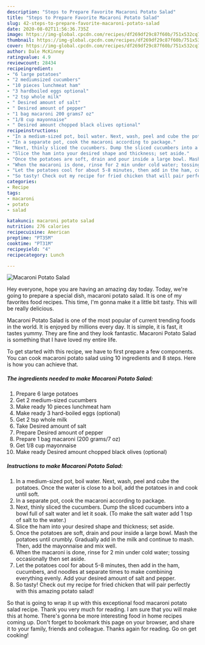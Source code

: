 ```yaml
---
description: "Steps to Prepare Favorite Macaroni Potato Salad"
title: "Steps to Prepare Favorite Macaroni Potato Salad"
slug: 42-steps-to-prepare-favorite-macaroni-potato-salad
date: 2020-08-02T11:56:36.735Z
image: https://img-global.cpcdn.com/recipes/df269df29c87f60b/751x532cq70/macaroni-potato-salad-recipe-main-photo.jpg
thumbnail: https://img-global.cpcdn.com/recipes/df269df29c87f60b/751x532cq70/macaroni-potato-salad-recipe-main-photo.jpg
cover: https://img-global.cpcdn.com/recipes/df269df29c87f60b/751x532cq70/macaroni-potato-salad-recipe-main-photo.jpg
author: Dale McKinney
ratingvalue: 4.9
reviewcount: 28434
recipeingredient:
- "6 large potatoes"
- "2 mediumsized cucumbers"
- "10 pieces lunchmeat ham"
- "3 hardboiled eggs optional"
- "2 tsp whole milk"
- " Desired amount of salt"
- " Desired amount of pepper"
- "1 bag macaroni 200 grams7 oz"
- "1/8 cup mayonnaise"
- " Desired amount chopped black olives optional"
recipeinstructions:
- "In a medium-sized pot, boil water. Next, wash, peel and cube the potatoes. Once the water is close to a boil, add the potatoes in and cook until soft."
- "In a separate pot, cook the macaroni according to package."
- "Next, thinly sliced the cucumbers. Dump the sliced cucumbers into a bowl full of salt water and let it soak. (To make the salt water add 1 tsp of salt to the water.)"
- "Slice the ham into your desired shape and thickness; set aside."
- "Once the potatoes are soft, drain and pour inside a large bowl. Mash the potatoes until crumbly. Gradually add in the milk and continue to mash. Then, add the mayonnaise and mix well."
- "When the macaroni is done, rinse for 2 min under cold water; tossing occasionally then set aside."
- "Let the potatoes cool for about 5-8 minutes, then add in the ham, cucumbers, and noodles at separate times to make combining everything evenly. Add your desired amount of salt and pepper."
- "So tasty! Check out my recipe for fried chicken that will pair perfectly with this amazing potato salad!"
categories:
- Recipe
tags:
- macaroni
- potato
- salad

katakunci: macaroni potato salad 
nutrition: 276 calories
recipecuisine: American
preptime: "PT35M"
cooktime: "PT31M"
recipeyield: "4"
recipecategory: Lunch

---
```



![Macaroni Potato Salad](https://img-global.cpcdn.com/recipes/df269df29c87f60b/751x532cq70/macaroni-potato-salad-recipe-main-photo.jpg)

Hey everyone, hope you are having an amazing day today. Today, we're going to prepare a special dish, macaroni potato salad. It is one of my favorites food recipes. This time, I'm gonna make it a little bit tasty. This will be really delicious.

Macaroni Potato Salad is one of the most popular of current trending foods in the world. It is enjoyed by millions every day. It is simple, it is fast, it tastes yummy. They are fine and they look fantastic. Macaroni Potato Salad is something that I have loved my entire life.




To get started with this recipe, we have to first prepare a few components. You can cook macaroni potato salad using 10 ingredients and 8 steps. Here is how you can achieve that.

<!--inarticleads1-->

##### The ingredients needed to make Macaroni Potato Salad:

1. Prepare 6 large potatoes
1. Get 2 medium-sized cucumbers
1. Make ready 10 pieces lunchmeat ham
1. Make ready 3 hard-boiled eggs (optional)
1. Get 2 tsp whole milk
1. Take  Desired amount of salt
1. Prepare  Desired amount of pepper
1. Prepare 1 bag macaroni (200 grams/7 oz)
1. Get 1/8 cup mayonnaise
1. Make ready  Desired amount chopped black olives (optional)




<!--inarticleads2-->

##### Instructions to make Macaroni Potato Salad:

1. In a medium-sized pot, boil water. Next, wash, peel and cube the potatoes. Once the water is close to a boil, add the potatoes in and cook until soft.
1. In a separate pot, cook the macaroni according to package.
1. Next, thinly sliced the cucumbers. Dump the sliced cucumbers into a bowl full of salt water and let it soak. (To make the salt water add 1 tsp of salt to the water.)
1. Slice the ham into your desired shape and thickness; set aside.
1. Once the potatoes are soft, drain and pour inside a large bowl. Mash the potatoes until crumbly. Gradually add in the milk and continue to mash. Then, add the mayonnaise and mix well.
1. When the macaroni is done, rinse for 2 min under cold water; tossing occasionally then set aside.
1. Let the potatoes cool for about 5-8 minutes, then add in the ham, cucumbers, and noodles at separate times to make combining everything evenly. Add your desired amount of salt and pepper.
1. So tasty! Check out my recipe for fried chicken that will pair perfectly with this amazing potato salad!




So that is going to wrap it up with this exceptional food macaroni potato salad recipe. Thank you very much for reading. I am sure that you will make this at home. There's gonna be more interesting food in home recipes coming up. Don't forget to bookmark this page on your browser, and share it to your family, friends and colleague. Thanks again for reading. Go on get cooking!
